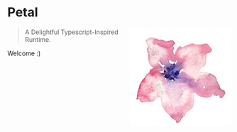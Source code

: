 # Petal
<img src="static/petal.jpeg" alt="petal logo" align="right"></img>

> A Delightful Typescript-Inspired Runtime.

Welcome :)
